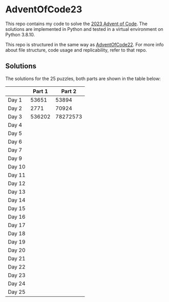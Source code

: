 # AdventOfCode23

This repo contains my code to solve the [2023 Advent of Code](https://adventofcode.com/2023). The solutions are implemented in Python and tested in a virtual environment on Python 3.8.10. 

This repo is structured in the same way as [AdventOfCode22](https://github.com/carlesibanez/AdventOfCode22). For more info about file structure, code usage and replicability, refer to that repo.


## Solutions

The solutions for the 25 puzzles, both parts are shown in the table below:

|       | Part 1    | Part 2  |
|---    | --------  | ------- |
|Day 1  | 53651     | 53894   |
|Day 2  | 2771      | 70924   |
|Day 3  | 536202    | 78272573|
|Day 4  |           |         |
|Day 5  |           |         |
|Day 6  |           |         |
|Day 7  |           |         |
|Day 9  |           |         |
|Day 10 |           |         |
|Day 11 |           |         |
|Day 12 |           |         |
|Day 13 |           |         |
|Day 14 |           |         |
|Day 15 |           |         |
|Day 16 |           |         |
|Day 17 |           |         |
|Day 18 |           |         |
|Day 19 |           |         |
|Day 20 |           |         |
|Day 21 |           |         |
|Day 22 |           |         |
|Day 23 |           |         |
|Day 24 |           |         |
|Day 25 |           |         |

